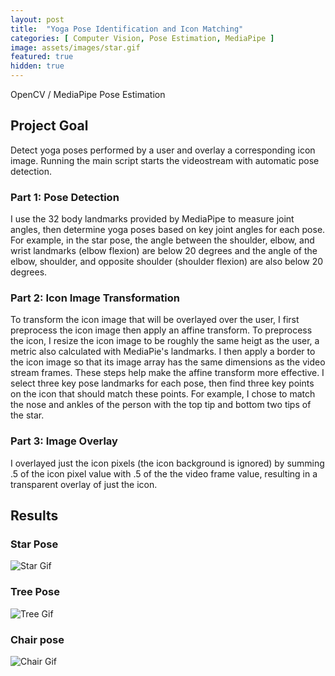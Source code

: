 ```yaml
---
layout: post
title:  "Yoga Pose Identification and Icon Matching"
categories: [ Computer Vision, Pose Estimation, MediaPipe ]
image: assets/images/star.gif
featured: true
hidden: true
---
```

OpenCV / MediaPipe Pose Estimation


<h2> Project Goal </h2> 
<p> Detect yoga poses performed by a user and overlay a corresponding icon image. Running the main script starts the videostream with automatic pose detection. </p>

<h3> Part 1: Pose Detection </h3> 

<p> I use the 32 body landmarks provided by MediaPipe to measure joint angles, then determine yoga poses based on key joint angles for each pose. For example, in the star pose, the angle between the shoulder, elbow, and wrist landmarks (elbow flexion) are below 20 degrees and the angle of the elbow, shoulder, and opposite shoulder (shoulder flexion) are also below 20 degrees. </p>

<h3> Part 2: Icon Image Transformation </h3>

<p> To transform the icon image that will be overlayed over the user, I first preprocess the icon image then apply an affine transform. To preprocess the icon, I resize the icon image to be roughly the same heigt as the user, a metric also calculated with MediaPie's landmarks. I then apply a border to the icon image so that its image array has the same dimensions as the video stream frames. These steps help make the affine transform more effective. I select three key pose landmarks for each pose, then find three key points on the icon that should match these points. For example, I chose to match the nose and ankles of the person with the top tip and bottom two tips of the star. </p>
 
<h3> Part 3: Image Overlay </h3>

<p> I overlayed just the icon pixels (the icon background is ignored) by summing .5 of the icon pixel value with .5 of the the video frame value, resulting in a transparent overlay of just the icon. </p>

<h2> Results </h2> 

<h3>Star Pose</h3>

![Star Gif](star.gif)

<h3>Tree Pose</h3>

![Tree Gif](tree.gif)

<h3>Chair pose</h3>

![Chair Gif](https://github.com/algarv/Portfolio/blob/gh-pages/_posts/chair.gif)

